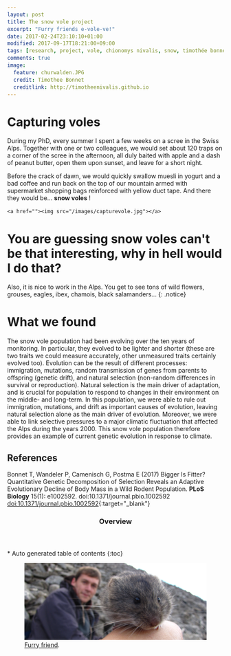 ```yaml
---
layout: post
title: The snow vole project
excerpt: "Furry friends e-vole-ve!"
date: 2017-02-24T23:10:10+01:00
modified: 2017-09-17T18:21:00+09:00
tags: [research, project, vole, chionomys nivalis, snow, timothée bonnet]
comments: true
image:
  feature: churwalden.JPG
  credit: Timothee Bonnet
  creditlink: http://timotheenivalis.github.io
---
```

# Capturing voles

During my PhD, every summer I spent a few weeks on a scree in the Swiss Alps.
Together with one or two colleagues, we would set about 120 traps on a corner of the scree in the afternoon, all duly baited with apple and a dash of peanut butter, open them upon sunset, and leave for a short night.

Before the crack of dawn, we would quickly swallow muesli in yogurt and a bad coffee and run back on the top of our mountain armed with supermarket shopping bags reinforced with yellow duct tape. And there they would be... **snow voles** !

	<a href=""><img src="/images/capturevole.jpg"></a>

# You are guessing snow voles can't be that interesting, why in hell would I do that?



Also, it is nice to work in the Alps. You get to see tons of wild flowers, grouses, eagles, ibex, chamois, black salamanders...
{: .notice}

# What we found

The snow vole population had been evolving over the ten years of monitoring. In particular, they evolved to be lighter and shorter (these are two traits we could measure accurately, other unmeasured traits certainly evolved too). Evolution can be the result of different processes: immigration, mutations, random transmission of genes from parents to offspring (genetic drift), and natural selection (non-random differences in survival or reproduction). Natural selection is the main driver of adaptation, and is crucial for population to respond to changes in their environment on the middle- and long-term. In this population, we were able to rule out immigration, mutations, and drift as important causes of evolution, leaving natural selection alone as the main driver of evolution. Moreover, we were able to link selective pressures to a major climatic fluctuation that affected the Alps during the years 2000.
This snow vole population therefore provides an example of current genetic evolution in response to climate.

## References

Bonnet T, Wandeler P, Camenisch G, Postma E (2017) Bigger Is Fitter? Quantitative Genetic Decomposition of Selection Reveals an Adaptive Evolutionary Decline of Body Mass in a Wild Rodent Population. **PLoS Biology** 15(1): e1002592. doi:10.1371/journal.pbio.1002592
[doi:10.1371/journal.pbio.1002592](http://journals.plos.org/plosbiology/article?id=10.1371/journal.pbio.1002592){:target="_blank"}


<section id="table-of-contents" class="toc">
  <header>
    <h3>Overview</h3>
  </header>
<div id="drawer" markdown="1">
*  Auto generated table of contents
{:toc}
</div>
</section><!-- /#table-of-contents -->

<figure>
	<a href=""><img src="/images/mesnovole.JPG"></a>
	<figcaption><a href="" title="Furry friend, a.k.a. snow vole (and me in the background)">Furry friend</a>.</figcaption>
</figure>

